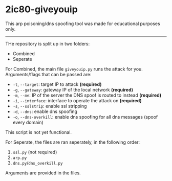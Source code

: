 # 2ic80-giveyouip

This arp poisoning/dns spoofing tool was made for educational purposes only.

---

THe repository is split up in two folders:
- Combined
- Seperate

For Combined, the main file `giveyouip.py` runs the attack for you. Arguments/flags that can be passed are:
- `-t`, `--target`: target IP to attack **(required)**
- `-g`, `--gateway`: gateway IP of the local network **(required)**
- `-m`, `--me`: IP of the server the DNS spoof is routed to instead **(required)**
- `-i`, `--interface`: interface to operate the attack on **(required)**
- `-s`, `--sslstrip`: enable ssl stripping
- `-d`, `--dns`: enable dns spoofing
- `-o`, `--dns-overkill`: enable dns spoofing for all dns messages (spoof every domain) 

This script is not yet functional.

For Seperate, the files are ran seperately, in the following order:
1. `ssl.py` (not required)
2. `arp.py`
3. `dns.py`/`dns_overkill.py`

Arguments are provided in the files.

